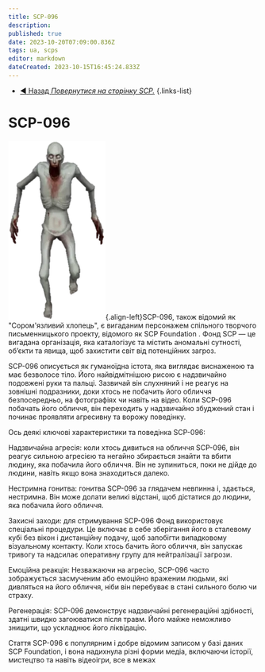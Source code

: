 ```yaml
---
title: SCP-096
description: 
published: true
date: 2023-10-20T07:09:00.836Z
tags: ua, scps
editor: markdown
dateCreated: 2023-10-15T16:45:24.833Z
---
```


- [:arrow_backward: Назад *Повернутися на сторінку SCP.*](/uk/game/scps)
{.links-list}
# SCP-096
![white_guy.png](/images/roles/white_guy.png){.align-left}SCP-096, також відомий як "Сором'язливий хлопець", є вигаданим персонажем спільного творчого письменницького проекту, відомого як SCP Foundation . Фонд SCP — це вигадана організація, яка каталогізує та містить аномальні сутності, об’єкти та явища, щоб захистити світ від потенційних загроз.

SCP-096 описується як гуманоїдна істота, яка виглядає виснаженою та має безволосе тіло. Його найвідмітнішою рисою є надзвичайно подовжені руки та пальці. Зазвичай він слухняний і не реагує на зовнішні подразники, доки хтось не побачить його обличчя безпосередньо, на фотографіях чи навіть на відео. Коли SCP-096 побачать його обличчя, він переходить у надзвичайно збуджений стан і починає проявляти агресивну та ворожу поведінку.

Ось деякі ключові характеристики та поведінка SCP-096:

Надзвичайна агресія: коли хтось дивиться на обличчя SCP-096, він реагує сильною агресією та негайно збирається знайти та вбити людину, яка побачила його обличчя. Він не зупиниться, поки не дійде до людини, навіть якщо вона знаходиться далеко.

Нестримна гонитва: гонитва SCP-096 за глядачем невпинна і, здається, нестримна. Він може долати великі відстані, щоб дістатися до людини, яка побачила його обличчя.

Захисні заходи: для стримування SCP-096 Фонд використовує спеціальні процедури. Це включає в себе зберігання його в сталевому кубі без вікон і дистанційну подачу, щоб запобігти випадковому візуальному контакту. Коли хтось бачить його обличчя, він запускає тривогу та надсилає оперативну групу для нейтралізації загрози.

Емоційна реакція: Незважаючи на агресію, SCP-096 часто зображується засмученим або емоційно враженим людьми, які дивляться на його обличчя, ніби він перебуває в стані сильного болю чи страху.

Регенерація: SCP-096 демонструє надзвичайні регенераційні здібності, здатні швидко загоюватися після травм. Його майже неможливо знищити, що ускладнює його ліквідацію.

Стаття SCP-096 є популярним і добре відомим записом у базі даних SCP Foundation, і вона надихнула різні форми медіа, включаючи історії, мистецтво та навіть відеоігри, все в межах